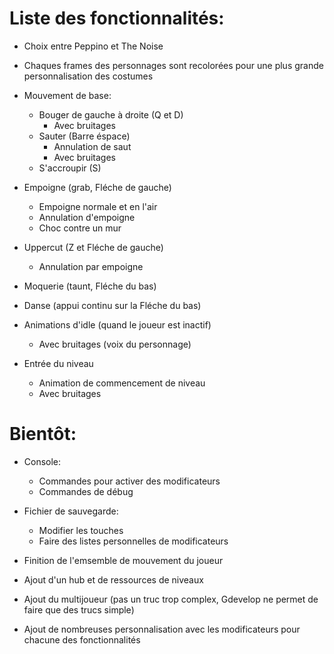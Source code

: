 # Liste des fonctionnalités:

- Choix entre Peppino et The Noise

- Chaques frames des personnages sont recolorées pour une plus grande personnalisation des costumes

- Mouvement de base:
  
  - Bouger de gauche à droite (Q et D)
    - Avec bruitages
  - Sauter (Barre éspace)
    - Annulation de saut
    - Avec bruitages
  - S'accroupir (S)

- Empoigne (grab, Fléche de gauche)

  - Empoigne normale et en l'air
  - Annulation d'empoigne
  - Choc contre un mur

- Uppercut (Z et Fléche de gauche)

  - Annulation par empoigne

- Moquerie (taunt, Fléche du bas)

- Danse (appui continu sur la Fléche du bas)

- Animations d'idle (quand le joueur est inactif)

  - Avec bruitages (voix du personnage)
 
- Entrée du niveau

  - Animation de commencement de niveau
  - Avec bruitages

# Bientôt:

- Console:
  
  - Commandes pour activer des modificateurs
  - Commandes de débug
 
- Fichier de sauvegarde:

  - Modifier les touches
  - Faire des listes personnelles de modificateurs

- Finition de l'emsemble de mouvement du joueur

- Ajout d'un hub et de ressources de niveaux

- Ajout du multijoueur (pas un truc trop complex, Gdevelop ne permet de faire que des trucs simple)
+ Ajout de nombreuses personnalisation avec les modificateurs pour chacune des fonctionnalités